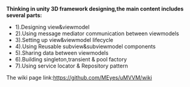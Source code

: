 
**Thinking in unity 3D framework designing,the main content includes several parts:**

- 1).Designing view&viewmodel
- 2).Using message mediator communication between viewmodels
- 3).Setting up view&viewmodel lifecycle
- 4).Using Reusable subview&subviewmodel components
- 5).Sharing data between viewmodels
- 6).Building singleton,transient & pool factory
- 7).Using service locator & Repository pattern

The wiki page link:https://github.com/MEyes/uMVVM/wiki
